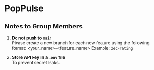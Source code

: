 # PopPulse

## Notes to Group Members

1. **Do not push to `main`**  
   Please create a new branch for each new feature using the following format:
   <your_name>-<feature_name>
   Example: `zec-rating`

2. **Store API key in a `.env` file**  
  To prevent secret leaks.
